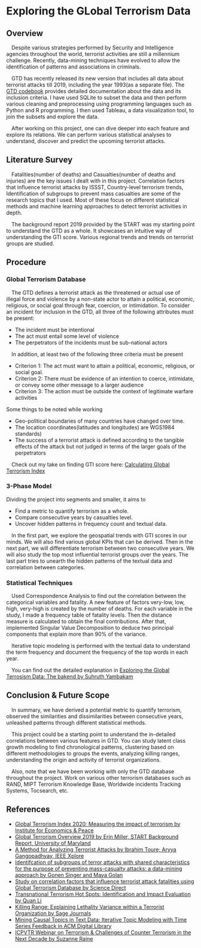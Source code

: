 # Exploring the GLobal Terrorism Data

## Overview
&emsp;Despite various strategies performed by Security and Intelligence agencies throughout the world, terrorist activities are still a millennium challenge. Recently, data-mining techniques have evolved to allow the identification of patterns and associations in criminals. 
 
&emsp;GTD has recently released its new version that includes all data about terrorist attacks till 2019, including the year 1993(as a separate file). The [GTD codebook][1] provides detailed documentation about the data and its inclusion criteria. I have used SQLite to subset the data and then perform various cleaning and preprocessing using programming languages such as Python and R programming. I then used Tableau, a data visualization tool, to join the subsets and explore the data.

&emsp;After working on this project, one can dive deeper into each feature and explore its relations. We can perform various statistical analyses to understand, discover and predict the upcoming terrorist attacks.

##  Literature Survey
&emsp;Fatalities(number of deaths) and Casualties(number of deaths and injuries) are the key issues I dealt with in this project. Correlation factors that influence terrorist attacks by ISSST, Country-level terrorism trends, Identification of subgroups to prevent mass casualties are some of the research topics that I used. Most of these focus on different statistical methods and machine learning approaches to detect terrorist activities in depth.

&emsp;The background report 2019 provided by the START was my starting point to understand the GTD as a whole. It showcases an intuitive way of understanding the GTI score. Various regional trends and trends on terrorist groups are studied.

## Procedure
### Global Terrorism Database
&emsp;The GTD defines a terrorist attack as the threatened or actual use of illegal force and violence by a non-state actor to attain a political, economic, religious, or social goal through fear, coercion, or intimidation. To consider an incident for inclusion in the GTD, all three of the following attributes must be present:
- The incident must be intentional
- The act must entail some level of violence   
- The perpetrators of the incidents must be sub-national actors  

&emsp;In addition, at least two of the following three criteria must be present
- Criterion 1: The act must want to attain a political, economic, religious, or social goal.
- Criterion 2: There must be evidence of an intention to coerce, intimidate, or convey some other message to a larger audience
- Criterion 3: The action must be outside the context of legitimate warfare activities

Some things to be noted while working 
- Geo-political boundaries of many countries have changed over time.
- The location coordinates(latitudes and longitudes) are WGS1984 standards)
- The success of a terrorist attack is defined according to the tangible effects of the attack but not judged in terms of the larger goals of the perpetrators

&emsp;Check out my take on finding GTI score here: [Calculating Global Terrorism Index][13]

### 3-Phase Model

Dividing the project into segments and smaller, it aims to 
- Find a metric to quantify terrorism as a whole. 
- Compare consecutive years by casualties level.
- Uncover hidden patterns in frequency count and textual data.

&emsp;In the first part, we explore the geospatial trends with GTI scores in our minds. We will also find various global KPIs that can be derived. Then in the next part, we will differentiate terrorism between two consecutive years. We will also study the top most influential terrorist groups over the years. The last part tries to unearth the hidden patterns of the textual data and correlation between categories.

### Statistical Techniques 

&emsp;Used Correspondence Analysis to find out the correlation between the categorical variables and fatality. A new feature of factors very-low, low, high, very-high is created by the number of deaths. For each variable in the study, I made a frequency table of fatality levels. Then the distance measure is calculated to obtain the final contributions. After that, implemented Singular Value Decomposition to deduce two principal components that explain more than 90% of the variance.

&emsp;Iterative topic modeling is performed with the textual data to understand the term frequency and document the frequency of the top words in each year.

&emsp;You can find out the detailed explanation in [Exploring the Global Terrosism Data: The bakend by Suhruth Yambakam][12]

## Conclusion & Future Scope
&emsp;In summary, we have derived a potential metric to quantify terrorism, observed the similarities and dissimilarities between consecutive years, unleashed patterns through different statistical methods.

&emsp;This project could be a starting point to understand the in-detailed correlations between various features in GTD. You can study latent class growth modeling to find chronological patterns, clustering based on different methodologies to groups the events, analyzing killing ranges, understanding the origin and activity of terrorist organizations.

&emsp;Also, note that we have been working with only the GTD database throughout the project. Work on various other terrorism databases such as RAND, MIPT Terrorism Knowledge Base, Worldwide incidents Tracking Systems, Tocsearch, etc.


## References 
- [Global Terrorism Index 2020: Measuring the impact of terrorism by Institute for Economics & Peace][2]
- [Global Terrorism Overview 2019 by Erin Miller, START Background Report, University of Maryland][3]
- [A Method for Analyzing Terrorist Attacks by Ibrahim Toure; Aryya Gangopadhyay, IEEE Xplore][4]
- [Identifcation of subgroups of terror attacks with shared characteristics for the purpose of preventing mass-casualty attacks: a data-mining approach by Gonen Singer and Maya Golan][5]
- [Study on correlation factors that influence terrorist attack fatalities using Global Terrorism Database by Science Direct][6]
- [Transnational Terrorism Hot Spots: Identification and Impact Evaluation by Quan Li][7]
- [Killing Range: Explaining Lethality Variance within a Terrorist Organization by Sage Journals][8]
- [Mining Causal Topics in Text Data: Iterative Topic Modeling with Time Series Feedback in ACM Digital Library][9]
- [ICPVTR Webinar on Terrorism & Challenges of Counter Terrorism in the Next Decade by Suzanne Raine][10]

[1]: https://www.start.umd.edu/gtd/downloads/Codebook.pdf
[2]: https://www.visionofhumanity.org/wp-content/uploads/2020/11/GTI-2020-web-1.pdf
[3]: https://www.start.umd.edu/pubs/START_GTD_GlobalTerrorismOverview2019_July2020.pdf
[4]: https://ieeexplore.ieee.org/document/6459927
[5]: https://crimesciencejournal.biomedcentral.com/track/pdf/10.1186/s40163-019-0109-9.pdf
[6]: https://www.sciencedirect.com/science/article/pii/S1877705814017962
[7]: https://www.researchgate.net/publication/228742211_Transnational_Terrorism_Hot_Spots_Identification_and_Impact_Evaluation
[8]: https://journals.sagepub.com/doi/full/10.1177/0022002713508927
[9]: https://dl.acm.org/doi/10.1145/2505515.2505612#pill-authors__contentcon
[10]: https://youtu.be/Ie8eZaV6-0E

[11]: https://www.start.umd.edu/gtd/access/

[12]: https://rpubs.com/SuhruthYambakam/GTD-EDA-backend
[13]: https://nbviewer.jupyter.org/github/SuhruthY/GRIP_Task3/blob/master/Code%20Samples/GTI_scores.ipynb
